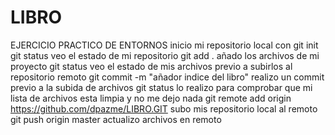 # LIBRO
EJERCICIO PRACTICO DE ENTORNOS
inicio mi repositorio local con git init
git status veo el estado de mi repositorio
git add . añado los archivos de mi proyecto
git status veo el estado de mis archivos previo a subirlos al repositorio remoto
git commit -m "añador indice del libro" realizo un commit previo a la subida de archivos
git status lo realizo para comprobar que  mi lista de archivos esta limpia y no me dejo nada
git remote add origin https://github.com/dpazme/LIBRO.GIT subo mis repositorio local al remoto
git push origin master actualizo archivos en remoto
